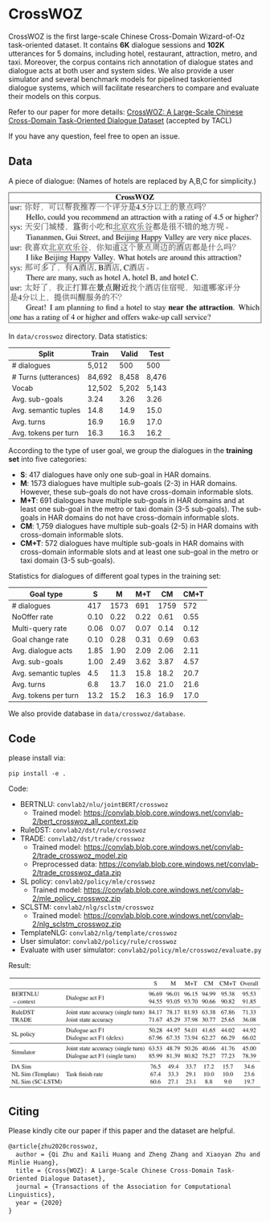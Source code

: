 # CrossWOZ

CrossWOZ is the first large-scale Chinese Cross-Domain Wizard-of-Oz task-oriented dataset. It contains **6K** dialogue sessions and **102K** utterances for 5 domains, including hotel, restaurant, attraction, metro, and taxi. Moreover, the corpus contains rich annotation of dialogue states and dialogue acts at both user and system sides. We also provide a user simulator and several benchmark models for pipelined taskoriented dialogue systems, which will facilitate researchers to compare and evaluate their models on this corpus.

Refer to our paper for more details:  [CrossWOZ: A Large-Scale Chinese Cross-Domain Task-Oriented Dialogue Dataset](https://arxiv.org/abs/2002.11893) (accepted by TACL)

If you have any question, feel free to open an issue.

## Data

A piece of dialogue: (Names of hotels are replaced by A,B,C for simplicity.)

![example](example.png)

In `data/crosswoz` directory. Data statistics:

| Split                 | Train  | Valid | Test  |
| --------------------- | ------ | ----- | ----- |
| \# dialogues          | 5,012  | 500   | 500   |
| \# Turns (utterances) | 84,692 | 8,458 | 8,476 |
| Vocab                 | 12,502 | 5,202 | 5,143 |
| Avg. sub-goals        | 3.24   | 3.26  | 3.26  |
| Avg. semantic tuples  | 14.8   | 14.9  | 15.0  |
| Avg. turns            | 16.9   | 16.9  | 17.0  |
| Avg. tokens per turn  | 16.3   | 16.3  | 16.2  |

According to the type of user goal, we group the dialogues in the **training set** into five categories:

- **S**: 417 dialogues have only one sub-goal in HAR domains.
- **M**: 1573 dialogues have multiple sub-goals (2-3) in HAR domains. However, these sub-goals do not have cross-domain informable slots.
- **M+T**: 691 dialogues have multiple sub-goals in HAR domains and at least one sub-goal in the metro or taxi domain (3-5 sub-goals). The sub-goals in HAR domains do not have cross-domain informable slots.
- **CM**: 1,759 dialogues have multiple sub-goals (2-5) in HAR domains with cross-domain informable slots.
- **CM+T**: 572 dialogues have multiple sub-goals in HAR domains with cross-domain informable slots and at least one sub-goal in the metro or taxi domain (3-5 sub-goals).

Statistics for dialogues of different goal types in the training set:

| Goal type            | S    | M    | M+T  | CM   | CM+T |
| -------------------- | ---- | ---- | ---- | ---- | ---- |
| \# dialogues         | 417  | 1573 | 691  | 1759 | 572  |
| NoOffer rate         | 0.10 | 0.22 | 0.22 | 0.61 | 0.55 |
| Multi-query rate     | 0.06 | 0.07 | 0.07 | 0.14 | 0.12 |
| Goal change rate     | 0.10 | 0.28 | 0.31 | 0.69 | 0.63 |
| Avg. dialogue acts   | 1.85 | 1.90 | 2.09 | 2.06 | 2.11 |
| Avg. sub-goals       | 1.00 | 2.49 | 3.62 | 3.87 | 4.57 |
| Avg. semantic tuples | 4.5  | 11.3 | 15.8 | 18.2 | 20.7 |
| Avg. turns           | 6.8  | 13.7 | 16.0 | 21.0 | 21.6 |
| Avg. tokens per turn | 13.2 | 15.2 | 16.3 | 16.9 | 17.0 |

We also provide database in `data/crosswoz/database`.

## Code

please install via:

```
pip install -e .
```

Code:

- BERTNLU: `convlab2/nlu/jointBERT/crosswoz`
  - Trained model: https://convlab.blob.core.windows.net/convlab-2/bert_crosswoz_all_context.zip
- RuleDST: `convlab2/dst/rule/crosswoz`
- TRADE: `convlab2/dst/trade/crosswoz`
  - Trained model: https://convlab.blob.core.windows.net/convlab-2/trade_crosswoz_model.zip
  - Preprocessed data: https://convlab.blob.core.windows.net/convlab-2/trade_crosswoz_data.zip
- SL policy: `convlab2/policy/mle/crosswoz`
  - Trained model: https://convlab.blob.core.windows.net/convlab-2/mle_policy_crosswoz.zip
- SCLSTM: `convlab2/nlg/sclstm/crosswoz`
  - Trained model: https://convlab.blob.core.windows.net/convlab-2/nlg_sclstm_crosswoz.zip
- TemplateNLG: `convlab2/nlg/template/crosswoz`
- User simulator: `convlab2/policy/rule/crosswoz`
- Evaluate with user simulator: `convlab2/policy/mle/crosswoz/evaluate.py`

Result:

![result](result.png)

## Citing

Please kindly cite our paper if this paper and the dataset are helpful.
```
@article{zhu2020crosswoz,
  author = {Qi Zhu and Kaili Huang and Zheng Zhang and Xiaoyan Zhu and Minlie Huang},
  title = {Cross{WOZ}: A Large-Scale Chinese Cross-Domain Task-Oriented Dialogue Dataset},
  journal = {Transactions of the Association for Computational Linguistics},
  year = {2020}
}
```
